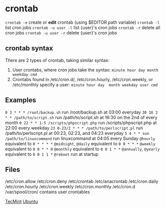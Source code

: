 # crontab
`crontab -e` create or __edit__ crontab (using $EDITOR path variable)
`crontab -l` list cron jobs
`crontab -u user -l` list {user}'s cron jobs
`crontab -r` delete all cron jobs
`crontab -u user -r` delete {user}'s cron jobs

## crontab syntax
There are 2 types of crontab, taking similar syntax:
  1. User crontabs, where cron jobs take the syntax: `minute hour day month weekday cmd`
  2. Crontabs found in /etc/cron.d/, /etc/cron.hourly, /etc/cron.weekly, or /etc/monthly specify a user: `minute hour day  month weekday user cmd`


## Examples
`0 3 * * * /root/backup.sh` run /root/backup.sh at 03:00 everyday
`30 16 2 * * /path/to/script.sh` run /path/to/script.sh at 16:30 on the 2nd of every month
`0 22 * * 1-5 /scripts/phpscript.php` run /scripts/phpscript.php at 22:00 every weekday
`23 0-23/2 * * * /path/to/perlscript.pl` run /path/to/perlscript.pl at 00:23, 02:23, and 04:23 everyday
`5 4 * * sun /path/to/linuxcommand` run linuxcommand at 04:05 every Sunday
`@hourly` equivalent to `0 * * * *`
`@midnight`, `@daily` equivalent to `0 0 * * *`
`@weekly` equivalent to `0 0 * * 0`
`@monthly` equivalent to `0 0 1 * *`
`@annually`, `@yearly` equivalent to `0 0 1 1 *`
`@reboot` run at startup

## Files
/etc/cron.allow
/etc/cron.deny
/etc/crontab
/etc/anacrontab
/etc/cron.daily
/etc/cron.hourly
/etc/cron.weekly
/etc/cron.monthly
/etc/cron.d
/var/spool/cron/ contains user crontables

[TecMint](https://www.tecmint.com/create-and-manage-cron-jobs-on-linux/)
[Ubuntu](https://help.ubuntu.com/community/CronHowto)
